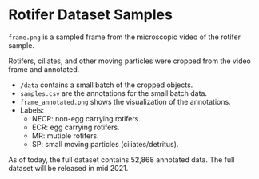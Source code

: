 # Rotifer Dataset Samples

`frame.png` is a sampled frame from the microscopic video of the rotifer sample.

Rotifers, ciliates, and other moving particles were cropped from the video frame and annotated.
- `/data` contains a small batch of the cropped objects.
- `samples.csv` are the annotations for the small batch data.
- `frame_annotated.png` shows the visualization of the annotations.
- Labels: 
  - NECR: non-egg carrying rotifers.
  - ECR: egg carrying rotifers.
  - MR: mutiple rotifers. 
  - SP: small moving particles (ciliates/detritus). 

As of today, the full dataset contains 52,868 annotated data. The full dataset will be released in mid 2021.
